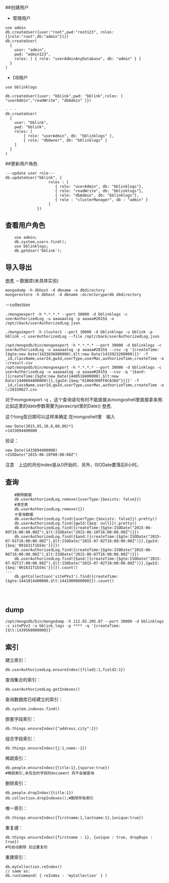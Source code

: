 ##创建用户

- 管理用户

```shell
use admin
db.createUser({user:"root",pwd:"root123", roles:[{role:"root",db:"admin"}]})
db.createUser(
  {
    user: "admin",
    pwd: "admin123",
    roles: [ { role: "userAdminAnyDatabase", db: "admin" } ]
  }
)
```

- DB用户

```shell
use bblinklogs

db.createUser({user: "bblink",pwd: "bblink",roles: [ "userAdmin","readWrite", "dbAdmin" ]})

- - -
db.createUser(
  {
    user: "bblink",
    pwd: "bblink",
    roles: [ 
    	{ role: "userAdmin", db: "bblinklogs" },
    	{ role: "dbOwner", db: "bblinklogs" }
    ]
  }
)

```

##更新用户角色

```shell
---update user role---
db.updateUser("bblink", {
                   roles : [
                      { role: "userAdmin", db: "bblinklogs"},
                      { role: "readWrite", db: "bblinklogs"},
                      { role: "dbAdmin", db: "bblinklogs"},
                      { role : "clusterManager", db : "admin" }
                   ]
              })

```

## 查看用户角色

```shell
	use admin;
	db.system.users.find();
	use bblinklogs;
	db.getUser('bblink');
```
## 导入导出　
 [参考](http://www.jb51.net/article/40285.htm)
－数据库(未具体实验)

	mongodump -h dbhost -d dbname -o dbdirectory
    mongorestore -h dbhost -d dbname –directoryperdb dbdirectory

－collection

	./mongoexport -h *.*.*.* --port 30000 -d bblinklogs -c userAuthorizedLog -u aaaaaalog -p aaaaa#2015$ -o /opt/cback/userAuthorizedLog.json

	./mongoimport -h cluster1 --port 30000 -d bblinklogs -u bblink -p bblink -c userAuthorizedLog --file /opt/cback/userAuthorizedLog.json

	/opt/mongodb/bin/mongoexport -h *.*.*.* --port 30000 -d bblinklogs -c userAuthorizedLog -u aaaaaalog -p aaaaa#2015$ --csv -q '{createTime:{$gte:new Date(1433836800000),$lt:new Date(1433923200000)}}' -f _id,className,userId,gwId,userType,userMac,authorizeTime,createTime -o ~/result.csv
	/opt/mongodb/bin/mongoexport -h *.*.*.* --port 30000 -d bblinklogs -c userAuthorizedLog -u aaaaaalog -p aaaaa#2015$ --csv -q '{$and:[{createTime:{$gte:new Date(1440518400000),$lt:new Date(1440604800000)}},{gwId:{$eq:"61060300FF0CA36D"}}]}' -f _id,className,userId,gwId,userType,userMac,authorizeTime,createTime -o ~/20150827.csv

对于mongoexport -q ，这个查询语句有时不能直接从mongoshell里直接拿来用.比如这里的date参数需要为javascript里的Date() [参考](http://stackoverflow.com/questions/14758605/mongoexport-using-gt-and-lt-constraints-on-a-date-range).

这个long型日期可以这样来确定.在mongoshell里　输入

    new Date(2015,05,10,8,00,00)*1
	>1433894400000

验证：
	
	new Date(1433894400000)
	>ISODate("2015-06-10T00:00:00Z")
 
注意　上边的月份index是从0开始的．另外，ISODate要落后8小时。
    
## 查询

```shell
	#删除数据
	db.userAuthorizedLog.remove({userType:{$exists: false}})
	#清空表
	db.userAuthorizedLog.remove({})
	＃查询数据
	db.userAuthorizedLog.find({userType:{$exists: false}}).pretty()
	db.userAuthorizedLog.find({gwId:{$eq: null}}).pretty()
	db.userAuthorizedLog.find({createTime:{$gte:ISODate("2015-06-09T16:00:00.00Z"),$lt:ISODate("2015-06-10T16:00:00.00Z")}})
  	db.userAuthorizedLog.find({$and:[{createTime:{$gte:ISODate("2015-07-01T16:00:00.00Z"),$lt:ISODate("2015-07-02T16:00:00.00Z")}},{gwId:{$eq:'001631f1b54c'}}]})
  	db.userAuthorizedLog.find({createTime:{$gte:ISODate("2015-06-06T16:00:00.00Z"),$lt:ISODate("2015-06-07T16:00:00.00Z")}})
	db.userAuthorizedLog.find({$and:[{createTime:{$gte:ISODate("2015-07-02T17:00:00.00Z"),$lt:ISODate("2015-07-02T18:00:00.00Z")}},{gwId:{$eq:'001631f1b54c'}}]}).count()
---
	db.getCollection('sitePVv3').find({createTime:{$gte:1441814400000,$lt:1441900800000}}).count()
  

    
```
## dump

	/opt/mongodb/bin/mongodump -h 112.65.205.87 --port 30000 -d bblinklogs -c sitePVv3 -u bblink_logs -p **** -q '{createTime:{$lt:1439568000000}}'

## 索引

建立索引：

	db.userAuthorizedLog.ensureIndex({filed1:1,field2:1})

查询集合的索引：

	db.userAuthorizedLog.getIndexes()

查询数据库已经建立的索引：

	db.system.indexes.find()

嵌套字段索引：

	db.things.ensureIndex({"address.city":1})
    
组合字段索引：

	db.things.ensureIndex({j:1,name:-1}) 
    
稀疏索引：

	db.people.ensureIndex({title:1},{sparse:true})
    #稀疏索引,未包含的字段的document 将不会被查询 

删除索引：
	
    db.people.dropIndex({title:1})
    db.collection.dropIndexes();#删除所有索引 

唯一索引：

	db.things.ensureIndex({firstname:1,lastname:1},{unique:true}) 
   
重复键：

	db.things.ensureIndex({firstname : 1}, {unique : true, dropDups : true}) 
    #可自动删除 后边重复的 
    
重建索引：

	db.myCollection.reIndex() 
    // same as: 
    db.runCommand( { reIndex : 'myCollection' } ) 
    



